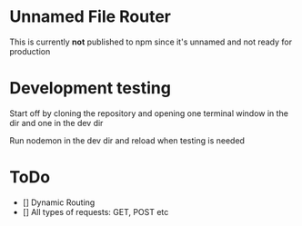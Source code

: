 # Unnamed File Router
This is currently __not__ published to npm since it's unnamed and not ready for production

# Development testing
Start off by cloning the repository and opening one terminal window in the dir and one in the dev dir

Run nodemon in the dev dir and reload when testing is needed

# ToDo
- [] Dynamic Routing
- [] All types of requests: GET, POST etc